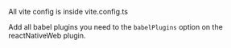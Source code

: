 All vite config is inside vite.config.ts

Add all babel plugins you need to the `babelPlugins` option on the reactNativeWeb plugin.
